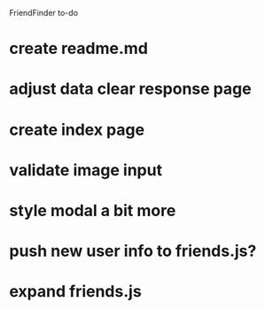 

FriendFinder to-do

# create readme.md
# adjust data clear response page
# create index page
# validate image input
# style modal a bit more
# push new user info to friends.js?
# expand friends.js 